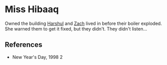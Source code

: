 # Miss Hibaaq
Owned the building [Harshul](wiki/Person/Harshul.md) and [Zach](wiki/Person/Zach.md) lived in before their boiler exploded. She warned them to get it fixed, but they didn't. They didn't listen...

## References
- New Year's Day, 1998 2
